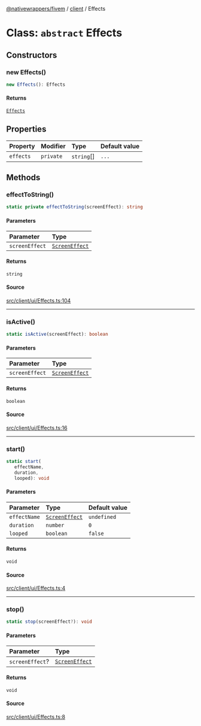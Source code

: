 [@nativewrappers/fivem](../../README.md) / [client](../README.md) / Effects

# Class: `abstract` Effects

## Constructors

### new Effects()

```ts
new Effects(): Effects
```

#### Returns

[`Effects`](Effects.md)

## Properties

| Property | Modifier | Type | Default value |
| :------ | :------ | :------ | :------ |
| `effects` | `private` | `string`[] | `...` |

## Methods

### effectToString()

```ts
static private effectToString(screenEffect): string
```

#### Parameters

| Parameter | Type |
| :------ | :------ |
| `screenEffect` | [`ScreenEffect`](../enumerations/ScreenEffect.md) |

#### Returns

`string`

#### Source

[src/client/ui/Effects.ts:104](https://github.com/nativewrappers/fivem/blob/dc30be651dd1d99507081f19ee3707fad2d3aa44/src/client/ui/Effects.ts#L104)

***

### isActive()

```ts
static isActive(screenEffect): boolean
```

#### Parameters

| Parameter | Type |
| :------ | :------ |
| `screenEffect` | [`ScreenEffect`](../enumerations/ScreenEffect.md) |

#### Returns

`boolean`

#### Source

[src/client/ui/Effects.ts:16](https://github.com/nativewrappers/fivem/blob/dc30be651dd1d99507081f19ee3707fad2d3aa44/src/client/ui/Effects.ts#L16)

***

### start()

```ts
static start(
   effectName, 
   duration, 
   looped): void
```

#### Parameters

| Parameter | Type | Default value |
| :------ | :------ | :------ |
| `effectName` | [`ScreenEffect`](../enumerations/ScreenEffect.md) | `undefined` |
| `duration` | `number` | `0` |
| `looped` | `boolean` | `false` |

#### Returns

`void`

#### Source

[src/client/ui/Effects.ts:4](https://github.com/nativewrappers/fivem/blob/dc30be651dd1d99507081f19ee3707fad2d3aa44/src/client/ui/Effects.ts#L4)

***

### stop()

```ts
static stop(screenEffect?): void
```

#### Parameters

| Parameter | Type |
| :------ | :------ |
| `screenEffect`? | [`ScreenEffect`](../enumerations/ScreenEffect.md) |

#### Returns

`void`

#### Source

[src/client/ui/Effects.ts:8](https://github.com/nativewrappers/fivem/blob/dc30be651dd1d99507081f19ee3707fad2d3aa44/src/client/ui/Effects.ts#L8)
